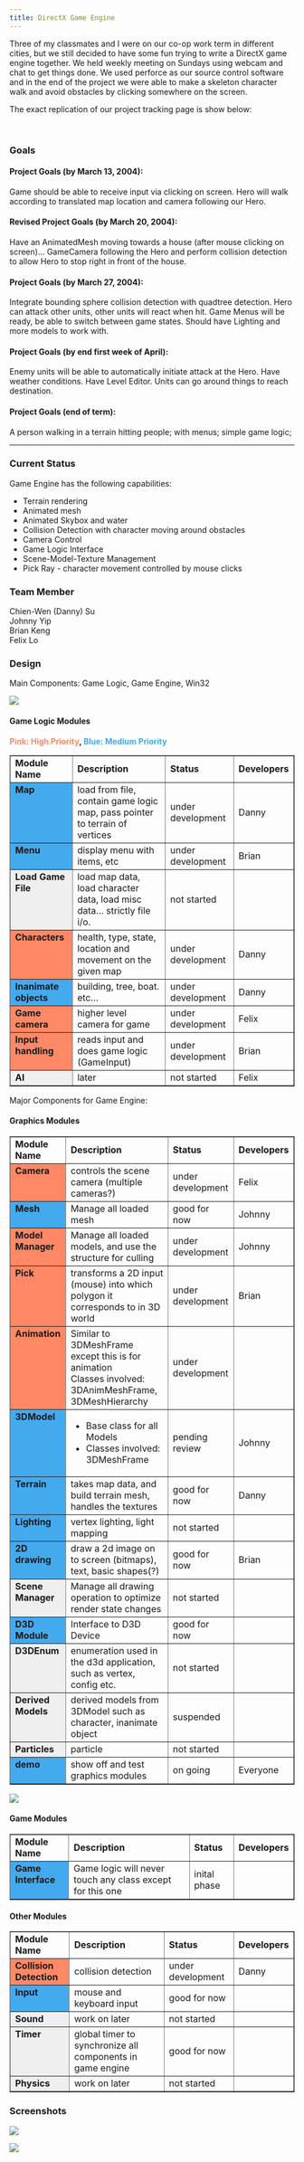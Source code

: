 ```yaml
---
title: DirectX Game Engine
---
```

Three of my classmates and I were on our co-op work term in different cities,
but we still decided to have some fun trying to write a DirectX game engine
together. We held weekly meeting on Sundays using webcam and chat to get things
done. We used perforce as our source control software and in the end of the
project we were able to make a skeleton character walk and avoid obstacles by
clicking somewhere on the screen.

The exact replication of our project tracking page is show below:

&nbsp;  

### Goals

#### Project Goals (by March 13, 2004):

Game should be able to receive input via clicking on screen. Hero will walk
according to translated map location and camera following our Hero.

#### Revised Project Goals (by March 20, 2004):

Have an AnimatedMesh moving towards a house (after mouse clicking on screen)...
GameCamera following the Hero and perform collision detection to allow Hero to
stop right in front of the house.

#### Project Goals (by March 27, 2004):

Integrate bounding sphere collision detection with quadtree detection. Hero can
attack other units, other units will react when hit. Game Menus will be ready,
be able to switch between game states. Should have Lighting and more models to
work with.

#### Project Goals (by end first week of April):

Enemy units will be able to automatically initiate attack at the Hero. Have
weather conditions. Have Level Editor. Units can go around things to reach
destination.

#### Project Goals (end of term):

A person walking in a terrain hitting people; with menus; simple game logic;

* * *

### Current Status

Game Engine has the following capabilities:
	
- Terrain rendering
- Animated mesh
- Animated Skybox and water
- Collision Detection with character moving around obstacles
- Camera Control
- Game Logic Interface
- Scene-Model-Texture Management
- Pick Ray - character movement controlled by mouse clicks

### Team Member

Chien-Wen (Danny) Su  
Johnny Yip  
Brian Keng  
Felix Lo

### Design

Main Components: Game Logic, Game Engine, Win32

![](/images/structure4.jpg)

#### Game Logic Modules

<p><strong><span style="color: #ff8866;">Pink: High Priority</span>,&nbsp;<span style="color: #44aaee;">Blue: Medium Priority</span></strong></p>
<table border="1">
<tbody>
<tr>
<td><strong>Module Name</strong></td>
<td><strong>Description</strong></td>
<td><strong>Status</strong></td>
<td><strong>Developers</strong></td>
</tr>
<tr>
<td style="background-color: #44aaee;" valign="top"><strong>Map</strong></td>
<td>load from file, contain game logic map, pass pointer to terrain of vertices</td>
<td>under development</td>
<td>Danny</td>
</tr>
<tr>
<td style="background-color: #44aaee;" valign="top"><strong>Menu</strong></td>
<td>display menu with items, etc</td>
<td>under development</td>
<td>Brian</td>
</tr>
<tr>
<td style="background-color: #efefef;" valign="top"><strong>Load Game File</strong></td>
<td>load map data, load character data, load misc data&#8230; strictly file i/o.</td>
<td>not started</td>
<td></td>
</tr>
<tr>
<td style="background-color: #ff8866;" valign="top"><strong>Characters</strong></td>
<td>health, type, state, location and movement on the given map</td>
<td>under development</td>
<td>Danny</td>
</tr>
<tr>
<td style="background-color: #44aaee;" valign="top"><strong>Inanimate objects</strong></td>
<td>building, tree, boat. etc&#8230;</td>
<td>under development</td>
<td>Danny</td>
</tr>
<tr>
<td style="background-color: #ff8866;" valign="top"><strong>Game camera</strong></td>
<td>higher level camera for game</td>
<td>under development</td>
<td>Felix</td>
</tr>
<tr>
<td style="background-color: #ff8866;" valign="top"><strong>Input handling</strong></td>
<td>reads input and does game logic (GameInput)</td>
<td>under development</td>
<td>Brian</td>
</tr>
<tr>
<td style="background-color: #efefef;" valign="top"><strong>AI</strong></td>
<td>later</td>
<td>not started</td>
<td>Felix</td>
</tr>
</tbody>
</table>

Major Components for Game Engine:

#### Graphics Modules

<table border="1">
<tbody>
<tr>
<td><strong>Module Name</strong></td>
<td><strong>Description</strong></td>
<td><strong>Status</strong></td>
<td><strong>Developers</strong></td>
</tr>
<tr>
<td style="background-color: #ff8866;" valign="top"><strong>Camera</strong></td>
<td>controls the scene camera (multiple cameras?)</td>
<td>under development</td>
<td>Felix</td>
</tr>
<tr>
<td style="background-color: #44aaee;" valign="top"><strong>Mesh</strong></td>
<td>Manage all loaded mesh</td>
<td>good for now</td>
<td>Johnny</td>
</tr>
<tr>
<td style="background-color: #ff8866;" valign="top"><strong>Model Manager</strong></td>
<td>Manage all loaded models, and use the structure for culling</td>
<td>under development</td>
<td>Johnny</td>
</tr>
<tr>
<td style="background-color: #ff8866;" valign="top"><strong>Pick</strong></td>
<td>transforms a 2D input (mouse) into which polygon it corresponds to in 3D world</td>
<td>under development</td>
<td>Brian</td>
</tr>
<tr>
<td style="background-color: #ff8866;" valign="top"><strong>Animation</strong></td>
<td>Similar to 3DMeshFrame except this is for animation<br />
Classes involved: 3DAnimMeshFrame, 3DMeshHierarchy</td>
<td>under development</td>
<td></td>
</tr>
<tr>
<td style="background-color: #44aaee;" valign="top"><strong>3DModel</strong></td>
<td>
<ul>
<li>Base class for all Models</li>
<li>Classes involved: 3DMeshFrame</li>
</ul>
</td>
<td>pending review</td>
<td>Johnny</td>
</tr>
<tr>
<td style="background-color: #44aaee;" valign="top"><strong>Terrain</strong></td>
<td>takes map data, and build terrain mesh, handles the textures</td>
<td>good for now</td>
<td>Danny</td>
</tr>
<tr>
<td style="background-color: #44aaee;" valign="top"><strong>Lighting</strong></td>
<td>vertex lighting, light mapping</td>
<td>not started</td>
<td></td>
</tr>
<tr>
<td style="background-color: #44aaee;" valign="top"><strong>2D drawing</strong></td>
<td>draw a 2d image on to screen (bitmaps), text, basic shapes(?)</td>
<td>good for now</td>
<td>Brian</td>
</tr>
<tr>
<td style="background-color: #efefef;" valign="top"><strong>Scene Manager</strong></td>
<td>Manage all drawing operation to optimize render state changes</td>
<td>not started</td>
<td></td>
</tr>
<tr>
<td style="background-color: #44aaee;" valign="top"><strong>D3D Module</strong></td>
<td>Interface to D3D Device</td>
<td>good for now</td>
<td></td>
</tr>
<tr>
<td style="background-color: #efefef;" valign="top"><strong>D3DEnum</strong></td>
<td>enumeration used in the d3d application, such as vertex, config etc.</td>
<td>not started</td>
<td></td>
</tr>
<tr>
<td style="background-color: #efefef;" valign="top"><strong>Derived Models</strong></td>
<td>derived models from 3DModel such as character, inanimate object</td>
<td>suspended</td>
<td></td>
</tr>
<tr>
<td style="background-color: #efefef;" valign="top"><strong>Particles</strong></td>
<td>particle</td>
<td>not started</td>
<td></td>
</tr>
<tr>
<td style="background-color: #44aaee;" valign="top"><strong>demo</strong></td>
<td>show off and test graphics modules</td>
<td>on going</td>
<td>Everyone</td>
</tr>
</tbody>
</table>

![](/images/graphics.jpg)

#### Game Modules

<table border="1">
<tbody>
<tr>
<td><strong>Module Name</strong></td>
<td><strong>Description</strong></td>
<td><strong>Status</strong></td>
<td><strong>Developers</strong></td>
</tr>
<tr>
<td style="background-color: #44aaee;" valign="top"><strong>Game Interface</strong></td>
<td>Game logic will never touch any class except for this one</td>
<td>inital phase</td>
<td></td>
</tr>
</tbody>
</table>

#### Other Modules

<table border="1">
<tbody>
<tr>
<td><strong>Module Name</strong></td>
<td><strong>Description</strong></td>
<td><strong>Status</strong></td>
<td><strong>Developers</strong></td>
</tr>
<tr>
<td style="background-color: #ff8866;" valign="top"><strong>Collision Detection</strong></td>
<td>collision detection</td>
<td>under development</td>
<td>Danny</td>
</tr>
<tr>
<td style="background-color: #44aaee;" valign="top"><strong>Input</strong></td>
<td>mouse and keyboard input</td>
<td>good for now</td>
<td></td>
</tr>
<tr>
<td style="background-color: #efefef;" valign="top"><strong>Sound</strong></td>
<td>work on later</td>
<td>not started</td>
<td></td>
</tr>
<tr>
<td style="background-color: #efefef;" valign="top"><strong>Timer</strong></td>
<td>global timer to synchronize all components in game engine</td>
<td>good for now</td>
<td></td>
</tr>
<tr>
<td style="background-color: #efefef;" valign="top"><strong>Physics</strong></td>
<td>work on later</td>
<td>not started</td>
<td></td>
</tr>
</tbody>
</table>

### Screenshots

![](/images/sky.jpg)

![](/images/landscape.jpg)

